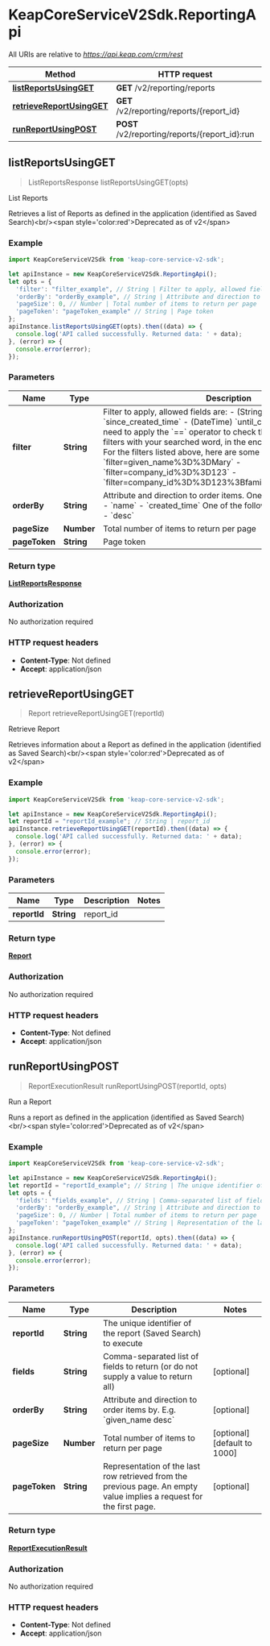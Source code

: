 # KeapCoreServiceV2Sdk.ReportingApi

All URIs are relative to *https://api.keap.com/crm/rest*

Method | HTTP request | Description
------------- | ------------- | -------------
[**listReportsUsingGET**](ReportingApi.md#listReportsUsingGET) | **GET** /v2/reporting/reports | List Reports
[**retrieveReportUsingGET**](ReportingApi.md#retrieveReportUsingGET) | **GET** /v2/reporting/reports/{report_id} | Retrieve Report
[**runReportUsingPOST**](ReportingApi.md#runReportUsingPOST) | **POST** /v2/reporting/reports/{report_id}:run | Run a Report



## listReportsUsingGET

> ListReportsResponse listReportsUsingGET(opts)

List Reports

Retrieves a list of Reports as defined in the application (identified as Saved Search)&lt;br/&gt;&lt;span style&#x3D;&#39;color:red&#39;&gt;Deprecated as of v2&lt;/span&gt;

### Example

```javascript
import KeapCoreServiceV2Sdk from 'keap-core-service-v2-sdk';

let apiInstance = new KeapCoreServiceV2Sdk.ReportingApi();
let opts = {
  'filter': "filter_example", // String | Filter to apply, allowed fields are: - (String) `name` - (DateTime) `since_created_time` - (DateTime) `until_created_time`  You will need to apply the `==` operator to check the equality of one of the filters with your searched  word, in the encoded form `%3D%3D`. For the filters listed above, here are some examples: - `filter=given_name%3D%3DMary` - `filter=company_id%3D%3D123` - `filter=company_id%3D%3D123%3Bfamily_name%3D%3DSmith` 
  'orderBy': "orderBy_example", // String | Attribute and direction to order items. One of the following fields: - `name` - `created_time`  One of the following directions: - `asc` - `desc`
  'pageSize': 0, // Number | Total number of items to return per page
  'pageToken': "pageToken_example" // String | Page token
};
apiInstance.listReportsUsingGET(opts).then((data) => {
  console.log('API called successfully. Returned data: ' + data);
}, (error) => {
  console.error(error);
});

```

### Parameters


Name | Type | Description  | Notes
------------- | ------------- | ------------- | -------------
 **filter** | **String**| Filter to apply, allowed fields are: - (String) &#x60;name&#x60; - (DateTime) &#x60;since_created_time&#x60; - (DateTime) &#x60;until_created_time&#x60;  You will need to apply the &#x60;&#x3D;&#x3D;&#x60; operator to check the equality of one of the filters with your searched  word, in the encoded form &#x60;%3D%3D&#x60;. For the filters listed above, here are some examples: - &#x60;filter&#x3D;given_name%3D%3DMary&#x60; - &#x60;filter&#x3D;company_id%3D%3D123&#x60; - &#x60;filter&#x3D;company_id%3D%3D123%3Bfamily_name%3D%3DSmith&#x60;  | [optional] 
 **orderBy** | **String**| Attribute and direction to order items. One of the following fields: - &#x60;name&#x60; - &#x60;created_time&#x60;  One of the following directions: - &#x60;asc&#x60; - &#x60;desc&#x60; | [optional] 
 **pageSize** | **Number**| Total number of items to return per page | [optional] 
 **pageToken** | **String**| Page token | [optional] 

### Return type

[**ListReportsResponse**](ListReportsResponse.md)

### Authorization

No authorization required

### HTTP request headers

- **Content-Type**: Not defined
- **Accept**: application/json


## retrieveReportUsingGET

> Report retrieveReportUsingGET(reportId)

Retrieve Report

Retrieves information about a Report as defined in the application (identified as Saved Search)&lt;br/&gt;&lt;span style&#x3D;&#39;color:red&#39;&gt;Deprecated as of v2&lt;/span&gt;

### Example

```javascript
import KeapCoreServiceV2Sdk from 'keap-core-service-v2-sdk';

let apiInstance = new KeapCoreServiceV2Sdk.ReportingApi();
let reportId = "reportId_example"; // String | report_id
apiInstance.retrieveReportUsingGET(reportId).then((data) => {
  console.log('API called successfully. Returned data: ' + data);
}, (error) => {
  console.error(error);
});

```

### Parameters


Name | Type | Description  | Notes
------------- | ------------- | ------------- | -------------
 **reportId** | **String**| report_id | 

### Return type

[**Report**](Report.md)

### Authorization

No authorization required

### HTTP request headers

- **Content-Type**: Not defined
- **Accept**: application/json


## runReportUsingPOST

> ReportExecutionResult runReportUsingPOST(reportId, opts)

Run a Report

Runs a report as defined in the application (identified as Saved Search)&lt;br/&gt;&lt;span style&#x3D;&#39;color:red&#39;&gt;Deprecated as of v2&lt;/span&gt;

### Example

```javascript
import KeapCoreServiceV2Sdk from 'keap-core-service-v2-sdk';

let apiInstance = new KeapCoreServiceV2Sdk.ReportingApi();
let reportId = "reportId_example"; // String | The unique identifier of the report (Saved Search) to execute
let opts = {
  'fields': "fields_example", // String | Comma-separated list of fields to return (or do not supply a value to return all)
  'orderBy': "orderBy_example", // String | Attribute and direction to order items by. E.g. `given_name desc`
  'pageSize': 0, // Number | Total number of items to return per page
  'pageToken': "pageToken_example" // String | Representation of the last row retrieved from the previous page. An empty value implies a request for the first page.
};
apiInstance.runReportUsingPOST(reportId, opts).then((data) => {
  console.log('API called successfully. Returned data: ' + data);
}, (error) => {
  console.error(error);
});

```

### Parameters


Name | Type | Description  | Notes
------------- | ------------- | ------------- | -------------
 **reportId** | **String**| The unique identifier of the report (Saved Search) to execute | 
 **fields** | **String**| Comma-separated list of fields to return (or do not supply a value to return all) | [optional] 
 **orderBy** | **String**| Attribute and direction to order items by. E.g. &#x60;given_name desc&#x60; | [optional] 
 **pageSize** | **Number**| Total number of items to return per page | [optional] [default to 1000]
 **pageToken** | **String**| Representation of the last row retrieved from the previous page. An empty value implies a request for the first page. | [optional] 

### Return type

[**ReportExecutionResult**](ReportExecutionResult.md)

### Authorization

No authorization required

### HTTP request headers

- **Content-Type**: Not defined
- **Accept**: application/json

